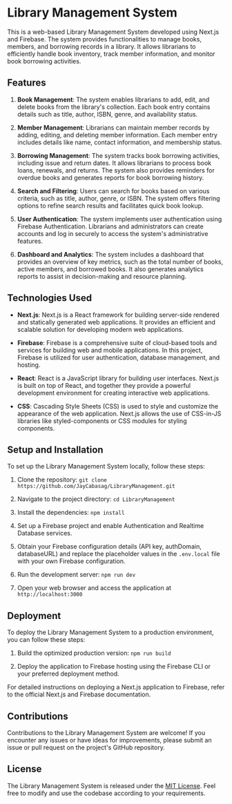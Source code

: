 # Library Management System

This is a web-based Library Management System developed using Next.js and Firebase. The system provides functionalities to manage books, members, and borrowing records in a library. It allows librarians to efficiently handle book inventory, track member information, and monitor book borrowing activities.

## Features

1. **Book Management**: The system enables librarians to add, edit, and delete books from the library's collection. Each book entry contains details such as title, author, ISBN, genre, and availability status.

2. **Member Management**: Librarians can maintain member records by adding, editing, and deleting member information. Each member entry includes details like name, contact information, and membership status.

3. **Borrowing Management**: The system tracks book borrowing activities, including issue and return dates. It allows librarians to process book loans, renewals, and returns. The system also provides reminders for overdue books and generates reports for book borrowing history.

4. **Search and Filtering**: Users can search for books based on various criteria, such as title, author, genre, or ISBN. The system offers filtering options to refine search results and facilitates quick book lookup.

5. **User Authentication**: The system implements user authentication using Firebase Authentication. Librarians and administrators can create accounts and log in securely to access the system's administrative features.

6. **Dashboard and Analytics**: The system includes a dashboard that provides an overview of key metrics, such as the total number of books, active members, and borrowed books. It also generates analytics reports to assist in decision-making and resource planning.

## Technologies Used

- **Next.js**: Next.js is a React framework for building server-side rendered and statically generated web applications. It provides an efficient and scalable solution for developing modern web applications.

- **Firebase**: Firebase is a comprehensive suite of cloud-based tools and services for building web and mobile applications. In this project, Firebase is utilized for user authentication, database management, and hosting.

- **React**: React is a JavaScript library for building user interfaces. Next.js is built on top of React, and together they provide a powerful development environment for creating interactive web applications.

- **CSS**: Cascading Style Sheets (CSS) is used to style and customize the appearance of the web application. Next.js allows the use of CSS-in-JS libraries like styled-components or CSS modules for styling components.

## Setup and Installation

To set up the Library Management System locally, follow these steps:

1. Clone the repository: `git clone https://github.com/JayCabasag/LibraryManagement.git`

2. Navigate to the project directory: `cd LibraryManagement`

3. Install the dependencies: `npm install`

4. Set up a Firebase project and enable Authentication and Realtime Database services.

5. Obtain your Firebase configuration details (API key, authDomain, databaseURL) and replace the placeholder values in the `.env.local` file with your own Firebase configuration.

6. Run the development server: `npm run dev`

7. Open your web browser and access the application at `http://localhost:3000`

## Deployment

To deploy the Library Management System to a production environment, you can follow these steps:

1. Build the optimized production version: `npm run build`

2. Deploy the application to Firebase hosting using the Firebase CLI or your preferred deployment method.

For detailed instructions on deploying a Next.js application to Firebase, refer to the official Next.js and Firebase documentation.

## Contributions

Contributions to the Library Management System are welcome! If you encounter any issues or have ideas for improvements, please submit an issue or pull request on the project's GitHub repository.

## License

The Library Management System is released under the [MIT License](LICENSE). Feel free to modify and use the codebase according to your requirements.

